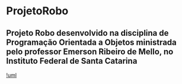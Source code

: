 # ProjetoRobo

## Projeto Robo desenvolvido na disciplina de Programação Orientada a Objetos ministrada pelo professor Emerson Ribeiro de Mello, no Instituto Federal de Santa Catarina

[!uml](UML.png)
